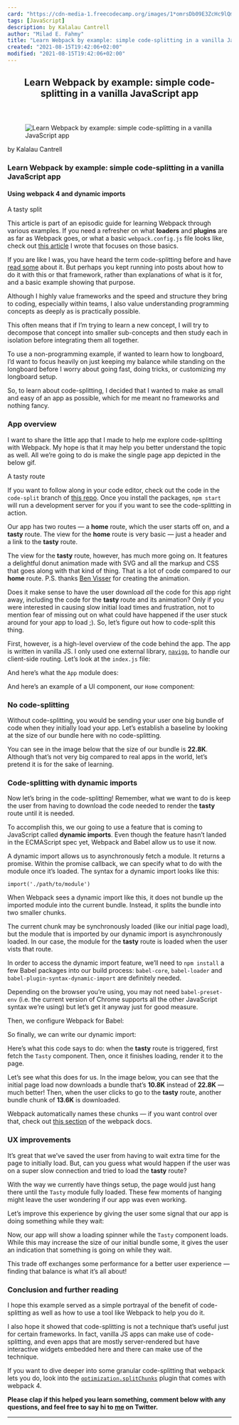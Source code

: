 ```yaml
---
card: "https://cdn-media-1.freecodecamp.org/images/1*omrsDb09E3ZcHc9lQmTCJw.jpeg"
tags: [JavaScript]
description: by Kalalau Cantrell
author: "Milad E. Fahmy"
title: "Learn Webpack by example: simple code-splitting in a vanilla JavaScript app"
created: "2021-08-15T19:42:06+02:00"
modified: "2021-08-15T19:42:06+02:00"
---
```

<div class="site-wrapper">
<main id="site-main" class="site-main outer">
<div class="inner">
<article class="post-full post tag-javascript tag-webpack tag-tech tag-programming tag-ux ">
<header class="post-full-header">
<h1 class="post-full-title">Learn Webpack by example: simple code-splitting in a vanilla JavaScript app</h1>
</header>
<figure class="post-full-image">
<picture>
<source media="(max-width: 700px)" sizes="1px" srcset="data:image/gif;base64,R0lGODlhAQABAIAAAAAAAP///yH5BAEAAAAALAAAAAABAAEAAAIBRAA7 1w">
<source media="(min-width: 701px)" sizes="(max-width: 800px) 400px,
(max-width: 1170px) 700px,
1400px" srcset="https://cdn-media-1.freecodecamp.org/images/1*omrsDb09E3ZcHc9lQmTCJw.jpeg 300w,
https://cdn-media-1.freecodecamp.org/images/1*omrsDb09E3ZcHc9lQmTCJw.jpeg 600w,
https://cdn-media-1.freecodecamp.org/images/1*omrsDb09E3ZcHc9lQmTCJw.jpeg 1000w,
https://cdn-media-1.freecodecamp.org/images/1*omrsDb09E3ZcHc9lQmTCJw.jpeg 2000w">
<img onerror="this.style.display='none'" src="https://cdn-media-1.freecodecamp.org/images/1*omrsDb09E3ZcHc9lQmTCJw.jpeg" alt="Learn Webpack by example: simple code-splitting in a vanilla JavaScript app">
</picture>
</figure>
<section class="post-full-content">
<div class="post-content medium-migrated-article">
<p>by Kalalau Cantrell</p>
<h1 id="learn-webpack-by-example-simple-code-splitting-in-a-vanilla-javascript-app">Learn Webpack by example: simple code-splitting in a vanilla JavaScript app</h1>
<h4 id="using-webpack-4-and-dynamic-imports">Using webpack 4 and dynamic imports</h4>
<figcaption>A tasty split</figcaption>
</figure>
<p>This article is part of an episodic guide for learning Webpack through various examples. If you need a refresher on what <strong>loaders</strong> and <strong>plugins</strong> are as far as Webpack goes, or what a basic <code>webpack.config.js</code> file looks like, check out <a href="https://medium.freecodecamp.org/learn-webpack-by-example-blurred-placeholder-images-4ad8b1751709" rel="noopener">this article</a> I wrote that focuses on those basics.</p>
<p>If you are like I was, you have heard the term code-splitting before and have <a href="https://webpack.js.org/guides/code-splitting/" rel="noopener">read some</a> about it. But perhaps you kept running into posts about how to do it with this or that framework, rather than explanations of what is it for, and a basic example showing that purpose.</p>
<p>Although I highly value frameworks and the speed and structure they bring to coding, especially within teams, I also value understanding programming concepts as deeply as is practically possible.</p>
<p>This often means that if I’m trying to learn a new concept, I will try to decompose that concept into smaller sub-concepts and then study each in isolation before integrating them all together.</p>
<p>To use a non-programming example, if wanted to learn how to longboard, I’d want to focus heavily on just keeping my balance while standing on the longboard before I worry about going fast, doing tricks, or customizing my longboard setup.</p>
<p>So, to learn about code-splitting, I decided that I wanted to make as small and easy of an app as possible, which for me meant no frameworks and nothing fancy.</p>
<h3 id="app-overview">App overview</h3>
<p>I want to share the little app that I made to help me explore code-splitting with Webpack. My hope is that it may help you better understand the topic as well. All we’re going to do is make the single page app depicted in the below gif.</p>
<figcaption>A tasty route</figcaption>
</figure>
<p>If you want to follow along in your code editor, check out the code in the <code>code-split</code> branch of <a href="https://github.com/klcantrell/webpack-through-example-blog" rel="noopener">this repo</a>. Once you install the packages, <code>npm start</code> will run a development server for you if you want to see the code-splitting in action.</p>
<p>Our app has two routes — a <strong>home</strong> route, which the user starts off on, and a <strong>tasty</strong> route. The view for the <strong>home</strong> route is very basic — just a header and a link to the <strong>tasty</strong> route.</p>
<p>The view for the <strong>tasty</strong> route, however, has much more going on. It features a delightful donut animation made with SVG and all the markup and CSS that goes along with that kind of thing. That is a lot of code compared to our <strong>home</strong> route. P.S. thanks <a href="https://codepen.io/benvisser/" rel="noopener">Ben Visser</a> for creating the animation.</p>
<p>Does it make sense to have the user download <em>all</em> the code for this app right away, including the code for the <strong>tasty </strong>route and its animation? Only if you were interested in causing slow initial load times and frustration, not to mention fear of missing out on what could have happened if the user stuck around for your app to load ;). So, let’s figure out how to code-split this thing.</p>
<p>First, however, is a high-level overview of the code behind the app. The app is written in vanilla JS. I only used one external library, <code><a href="https://www.npmjs.com/package/navigo" rel="noopener">navigo</a></code>, to handle our client-side routing. Let’s look at the <code>index.js</code> file:</p>
<p>And here’s what the <code>App</code> module does:</p>
<p>And here’s an example of a UI component, our <code>Home</code> component:</p>
<h3 id="no-code-splitting">No code-splitting</h3>
<p>Without code-splitting, you would be sending your user one big bundle of code when they initially load your app. Let’s establish a baseline by looking at the size of our bundle here with no code-splitting.</p>
<p>You can see in the image below that the size of our bundle is <strong>22.8K</strong>. Although that’s not very big compared to real apps in the world, let’s pretend it is for the sake of learning.</p>
<h3 id="code-splitting-with-dynamic-imports">Code-splitting with dynamic imports</h3>
<p>Now let’s bring in the code-splitting! Remember, what we want to do is keep the user from having to download the code needed to render the <strong>tasty</strong> route until it is needed.</p>
<p>To accomplish this, we our going to use a feature that is coming to JavaScript called <strong>dynamic imports</strong>. Even though the feature hasn’t landed in the ECMAScript spec yet, Webpack and Babel allow us to use it now.</p>
<p>A dynamic import allows us to asynchronously fetch a module. It returns a promise. Within the promise callback, we can specify what to do with the module once it’s loaded. The syntax for a dynamic import looks like this:</p><pre><code>import('./path/to/module')</code></pre>
<p>When Webpack sees a dynamic import like this, it does not bundle up the imported module into the current bundle. Instead, it splits the bundle into two smaller chunks.</p>
<p>The current chunk may be synchronously loaded (like our initial page load), but the module that is imported by our dynamic import is asynchronously loaded. In our case, the module for the <strong>tasty</strong> route is loaded when the user vists that route.</p>
<p>In order to access the dynamic import feature, we’ll need to <code>npm install</code> a few Babel packages into our build process: <code>babel-core</code>, <code>babel-loader</code> and <code>babel-plugin-syntax-dynamic-import</code> are definitely needed.</p>
<p>Depending on the browser you’re using, you may not need <code>babel-preset-env</code> (i.e. the current version of Chrome supports all the other JavaScript syntax we’re using) but let’s get it anyway just for good measure.</p>
<p>Then, we configure Webpack for Babel:</p>
<p>So finally, we can write our dynamic import:</p>
<p>Here’s what this code says to do: when the <strong>tasty</strong> route is triggered, first fetch the <code>Tasty</code> component. Then, once it finishes loading, render it to the page.</p>
<p>Let’s see what this does for us. In the image below, you can see that the initial page load now downloads a bundle that’s <strong>10.8K</strong> instead of <strong>22.8K</strong> — much better! Then, when the user clicks to go to the <strong>tasty</strong> route, another bundle chunk of <strong>13.6K</strong> is downloaded.</p>
<p>Webpack automatically names these chunks — if you want control over that, check out <a href="https://webpack.js.org/api/module-methods/#import-" rel="noopener">this section</a> of the webpack docs.</p>
<h3 id="ux-improvements">UX improvements</h3>
<p>It’s great that we’ve saved the user from having to wait extra time for the page to initially load. But, can you guess what would happen if the user was on a super slow connection and tried to load the <strong>tasty</strong> route?</p>
<p>With the way we currently have things setup, the page would just hang there until the <code>Tasty</code> module fully loaded. These few moments of hanging might leave the user wondering if our app was even working.</p>
<p>Let’s improve this experience by giving the user some signal that our app is doing something while they wait:</p>
<p>Now, our app will show a loading spinner while the <code>Tasty</code> component loads. While this may increase the size of our initial bundle some, it gives the user an indication that something is going on while they wait.</p>
<p>This trade off exchanges some performance for a better user experience — finding that balance is what it’s all about!</p>
<h3 id="conclusion-and-further-reading">Conclusion and further reading</h3>
<p>I hope this example served as a simple portrayal of the benefit of code-splitting as well as how to use a tool like Webpack to help you do it.</p>
<p>I also hope it showed that code-splitting is not a technique that’s useful just for certain frameworks. In fact, vanilla JS apps can make use of code-splitting, and even apps that are mostly server-rendered but have interactive widgets embedded here and there can make use of the technique.</p>
<p>If you want to dive deeper into some granular code-splitting that webpack lets you do, look into the <code><a href="https://webpack.js.org/plugins/split-chunks-plugin/" rel="noopener">optimization.splitChunks</a></code> plugin that comes with webpack 4.</p>
<p><strong>Please clap if this helped you learn something, comment below with any questions, and feel free to say hi to <a href="https://twitter.com/kalalaucantrell" rel="noopener">me</a> on Twitter.</strong></p>
</div>
<hr>
</section>
</article>
</div>
</main>
</div>
<!-- Google Tag Manager (noscript) -->
<!-- End Google Tag Manager (noscript) -->
